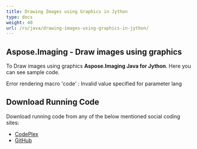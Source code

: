 ```yaml
---
title: Drawing Images using Graphics in Jython
type: docs
weight: 40
url: /ru/java/drawing-images-using-graphics-in-jython/
---
```


## **Aspose.Imaging - Draw images using graphics**
To Draw images using graphics **Aspose.Imaging Java for Jython**. Here you can see sample code.

Error rendering macro 'code' : Invalid value specified for parameter lang
## **Download Running Code**
Download running code from any of the below mentioned social coding sites:

- [CodePlex](https://archive.codeplex.com/?p=asposewordsjavajython)
- [GitHub](https://github.com/aspose-words/Aspose.Words-for-Java/releases/tag/Aspose.Words_Java_for_Jython-v1.0.0)
